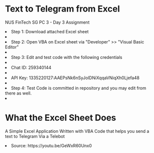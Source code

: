 # Text to Telegram from Excel
NUS FinTech SG PC 3 - Day 3 Assignment

<li>Step 1: Download attached Excel sheet<li>
<li>Step 2: Open VBA on Excel sheet via "Developer" >> "Visual Basic Editor"<li>
<li>Step 3: Edit and test code with the following credentials<li>
<li>Chat ID: 259340144<li>
<li>API Key: 1335220127:AAEPsNk6nSyJoIDNiXqqaVNiqXh0Ljefa48<li>
<li>Step 4: Test Code is committed in repository and you may edit from there as well.<li>

# What the Excel Sheet Does
A Simple Excel Application Written with VBA Code that helps you send a text to Telegram Via a Telebot

<li>Source: https://youtu.be/GeWxR60Unx0 
